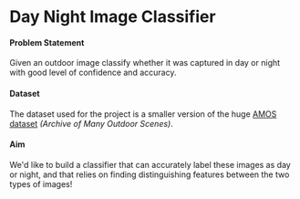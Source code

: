 # Day Night Image Classifier

#### Problem Statement
Given an outdoor image classify whether it was captured in day or night with good level of confidence and accuracy.

#### Dataset
The dataset used for the project is a smaller version of the huge [AMOS dataset](http://cs.uky.edu/~jacobs/datasets/amos/) *(Archive of Many Outdoor Scenes)*.

#### Aim
We'd like to build a classifier that can accurately label these images as day or night, and that relies on finding distinguishing features between the two types of images!